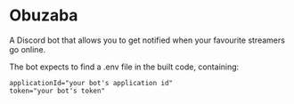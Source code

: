 # Obuzaba
A Discord bot that allows you to get notified when your favourite streamers go online.

The bot expects to find a .env file in the built code, containing:
```dotenv
applicationId="your bot's application id"
token="your bot's token"
```